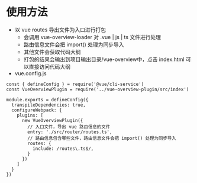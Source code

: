 # 使用方法
- 以 vue routes 导出文件为入口进行打包
  - 会调用 vue-overview-loader 对 .vue | js | ts 文件进行处理
  - 路由信息文件会把 import() 处理为同步导入
  - 其他文件会获取代码大纲
  - 打包的结果会输出到项目输出目录/vue-overview中，点击 index.html 可以直接访问代码大纲
- vue.config.js
```
const { defineConfig } = require('@vue/cli-service')
const VueOverviewPlugin = require('../vue-overview-plugin/src/index')

module.exports = defineConfig({
  transpileDependencies: true,
  configureWebpack: {
    plugins: [
      new VueOverviewPlugin({
        // 入口文件，导出 vue 路由信息的文件
        entry: './src/router/routes.ts',
        // 路由信息包含哪些文件，路由信息文件会把 import() 处理为同步导入
        routes: {
          include: /routes\.ts$/,
        }
      })
    ]
  }
})
```